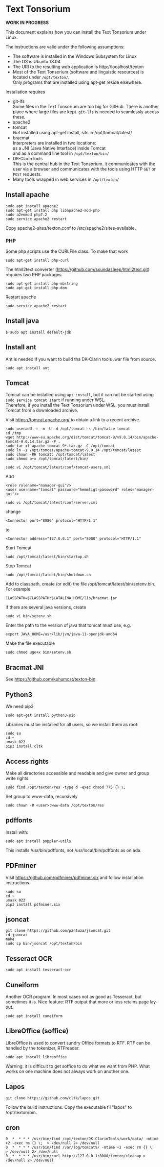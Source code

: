 # Text Tonsorium

**WORK IN PROGRESS**

This document explains how you can install the Text Tonsorium under Linux.

The instructions are valid under the following assumptions:

  * The software is installed in the Windows Subsystem for Linux
  * The OS is Ubuntu 18.04
  * The URI to the resulting web application is http://localhost/texton 
  * Most of the Text Tonsorium (software and linguistic resources) is located under `/opt/texton/`.  
   Only programs that are installed using apt-get reside elsewhere.

Installation requires 
  * git-lfs  
   Some files in the Text Tonsorium are too big for GitHub. There is another place where large files are kept. `git-lfs` is needed to seamlessly access these.
  * apache2
  * tomcat  
   *Not* installed using apt-get install, sits in /opt/tomcat/latest/
  * bracmat  
   Interpreters are installed in two locations:  
   as a JNI (Java Native Interface) inside Tomcat  
   and as a command line tool in `/opt/texton/bin/`
  * DK-ClarinTools  
   This is the central hub in the Text Tonsorium. It communicates with the user via a
   browser and communicates with the tools using HTTP `GET` or `POST` requests.
  * Many tools wrapped in web services in `/opt/texton/`

## Install apache

    sudo apt install apache2
    sudo apt-get install php libapache2-mod-php
    sudo a2enmod php7.2
    sudo service apache2 restart

Copy apache2-sites/texton.conf to /etc/apache2/sites-available. 

### PHP ###

Some php scripts use the CURLFile class. To make that work

    sudo apt-get install php-curl

The html2text converter (https://github.com/soundasleep/html2text.git) requires two PHP packages

    sudo apt-get install php-mbstring
    sudo apt-get install php-dom

Restart apache

    sudo service apache2 restart

## Install java ##

    $ sudo apt install default-jdk
    
## Install ant ##
Ant is needed if you want to build tha DK-Clarin tools .war file from source.

    sudo apt install ant

## Tomcat

Tomcat can be installed using `apt install`, but it can not be started using `sudo service tomcat start` if running under WSL.  
Therefore, if you install the Text Tonsorium under WSL, you must install Tomcat from a downloaded archive.

Visit https://tomcat.apache.org/ to obtain a link to a recent archive.

    sudo useradd -r -m -U -d /opt/tomcat -s /bin/false tomcat
    cd /tmp
    wget http://www-eu.apache.org/dist/tomcat/tomcat-9/v9.0.14/bin/apache-tomcat-9.0.14.tar.gz -P .
    sudo tar xf apache-tomcat-9*.tar.gz -C /opt/tomcat
    sudo ln -s /opt/tomcat/apache-tomcat-9.0.14 /opt/tomcat/latest
    sudo chown -RH tomcat: /opt/tomcat/latest
    sudo chmod o+x /opt/tomcat/latest/bin/
   
    sudo vi /opt/tomcat/latest/conf/tomcat-users.xml  

Add

    <role rolename="manager-gui"/>
    <user username="tomcat" password="hemmligt-password" roles="manager-gui"/>

    sudo vi /opt/tomcat/latest/conf/server.xml

   
change

    <Connector port="8080" protocol="HTTP/1.1"

to

    <Connector address="127.0.0.1" port="8080" protocol="HTTP/1.1"

Start Tomcat

    sudo /opt/tomcat/latest/bin/startup.sh

Stop Tomcat

    sudo /opt/tomcat/latest/bin/shutdown.sh

Add to classpath, create (or edit) the file /opt/tomcat/latest/bin/setenv.bin. For example

    CLASSPATH=$CLASSPATH:$CATALINA_HOME/lib/bracmat.jar

If there are several java versions, create 

    sudo vi bin/setenv.sh

Enter the path to the version of java that tomcat must use, e.g.

    export JAVA_HOME=/usr/lib/jvm/java-11-openjdk-amd64

Make the file executable

    sudo chmod ugo+x bin/setenv.sh


## Bracmat JNI ##

See https://github.com/kuhumcst/texton-bin.

## Python3 ##

We need pip3

    sudo apt-get install python3-pip
    
Libraries must be installed for all users, so we install them as root:

    sudo su
    cd ~
    umask 022
    pip3 install cltk

## Access rights ##

Make all directories accessible and readable and give owner and group write rights

    sudo find /opt/texton/res -type d -exec chmod 775 {} \; 

Set group to www-data, recursively

    sudo chown -R <user>:www-data /opt/texton/res

## pdffonts

Install with:

    sudo apt install poppler-utils

This installs /usr/bin/pdffonts, not /usr/local/bin/pdffonts as on ada.

## PDFminer

Visit https://github.com/pdfminer/pdfminer.six and follow installation instructions.

    sudo su
    cd ~
    umask 022
    pip3 install pdfminer.six

## jsoncat

    git clone https://github.com/pantuza/jsoncat.git
    cd jsoncat
    make
    sudo cp bin/jsoncat /opt/texton/bin

## Tesseract OCR

    sudo apt install tesseract-ocr

## Cuneiform

Another OCR program. In most cases not as good as Tesseract, but sometimes it is. Nice feature: RTF output that more or less retains page lay-out. 

    sudo apt install cuneiform

## LibreOffice (soffice)

LibreOffice is used to convert sundry Office formats to RTF. RTF can be handled by the tokenizer, RTFreader.

    sudo apt install libreoffice

Warning: it is difficult to get soffice to do what we want from PHP. What works on one machine does not always work on another one.

## Lapos

    git clone https://github.com/cltk/lapos.git

Follow the build instructions. Copy the executable fil "lapos" to /opt/texton/bin.

## cron

    0  *  * * * /usr/bin/find /opt/texton/DK-ClarinTools/work/data/ -mtime +2 -exec rm {} \;  > /dev/null 2> /dev/null
    0  *  * * * /usr/bin/find /var/log/tomcat9/ -mtime +2 -exec rm {} \;  > /dev/null 2> /dev/null
    0  *  * * * /usr/bin/curl http://127.0.0.1:8080/texton/cleanup > /dev/null 2> /dev/null


